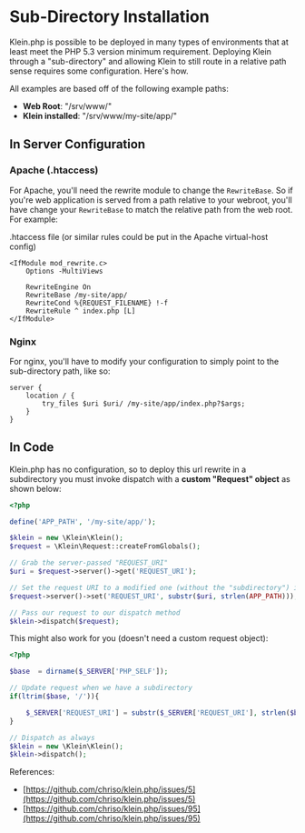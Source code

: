 # Sub-Directory Installation

Klein.php is possible to be deployed in many types of environments that at least meet the PHP 5.3 version minimum requirement. Deploying Klein through a "sub-directory" and allowing Klein to still route in a relative path sense requires some configuration. Here's how.

All examples are based off of the following example paths:

* **Web Root**: "/srv/www/"
* **Klein installed**: "/srv/www/my-site/app/"

## In Server Configuration

### Apache (.htaccess)

For Apache, you'll need the rewrite module to change the `RewriteBase`. So if you're web application is served from a path relative to your webroot, you'll have change your `RewriteBase` to match the relative path from the web root. For example:

.htaccess file (or similar rules could be put in the Apache virtual-host config)
```
<IfModule mod_rewrite.c>
    Options -MultiViews

    RewriteEngine On
    RewriteBase /my-site/app/
    RewriteCond %{REQUEST_FILENAME} !-f
    RewriteRule ^ index.php [L]
</IfModule>
```

### Nginx

For nginx, you'll have to modify your configuration to simply point to the sub-directory path, like so:

```nginx
server {
    location / {
        try_files $uri $uri/ /my-site/app/index.php?$args;
    }
}
```

## In Code

Klein.php has no configuration, so to deploy this url rewrite in a subdirectory you must invoke dispatch with a **custom "Request" object** as shown below:

```php
<?php

define('APP_PATH', '/my-site/app/');

$klein = new \Klein\Klein();
$request = \Klein\Request::createFromGlobals();

// Grab the server-passed "REQUEST_URI"
$uri = $request->server()->get('REQUEST_URI');

// Set the request URI to a modified one (without the "subdirectory") in it
$request->server()->set('REQUEST_URI', substr($uri, strlen(APP_PATH)));

// Pass our request to our dispatch method
$klein->dispatch($request);
```
This might also work for you (doesn't need a custom request object):

```php
<?php

$base  = dirname($_SERVER['PHP_SELF']);

// Update request when we have a subdirectory    
if(ltrim($base, '/')){ 

    $_SERVER['REQUEST_URI'] = substr($_SERVER['REQUEST_URI'], strlen($base));
}

// Dispatch as always
$klein = new \Klein\Klein();
$klein->dispatch();
```

References:
- [https://github.com/chriso/klein.php/issues/5](https://github.com/chriso/klein.php/issues/5)
- [https://github.com/chriso/klein.php/issues/95](https://github.com/chriso/klein.php/issues/95)